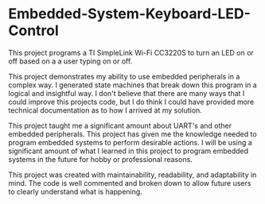 # Embedded-System-Keyboard-LED-Control

This project programs a TI SimpleLink Wi-Fi CC3220S to turn an LED on or off based on a a user typing on or off.

This project demonstrates my ability to use embedded peripherals in a complex way. I generated state machines that break down this program in a logical and insightful way. I don't believe that there are many ways that I could improve this projects code, but I do think I could have provided more technical documentation as to how I arrived at my solution.

This project taught me a significant amount about UART's and other embedded peripherals. This project has given me the knowledge needed to program embedded systems to perform desirable actions. I will be using a significant amount of what I learned in this project to program embedded systems in the future for hobby or professional reasons. 

This project was created with maintainability, readability, and adaptability in mind. The code is well commented and broken down to allow future users to clearly understand what is happening. 


